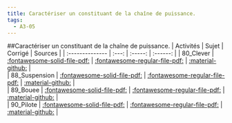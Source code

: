 ```yaml
---
title: Caractériser un constituant de la chaîne de puissance. 
tags:
  - A3-05
---
```

[comment]: <> (Généré automatiquement par make_all_activitess.py, creation_fichiers_activites)

##Caractériser un constituant de la chaîne de puissance. 
| Activités | Sujet | Corrigé | Sources  | 
| :-------------- | :---: | :-----: | :------: | 
| 80_Clever | [:fontawesome-solid-file-pdf:](https://github.com/xpessoles/ALL_PDF/blob/main/PDF/A3_05_80_Clever_Sujet.pdf) | [:fontawesome-regular-file-pdf:](https://github.com/xpessoles/ALL_PDF/blob/main/PDF/A3_05_80_Clever_Corrige.pdf) | [:material-github:](https://github.com/xpessoles/ExercicesCompetences/tree/main/A3_AnalyseFonctionnelleStructurelle/A3_05_ChainePuissance/80_Clever) |  
| 88_Suspension | [:fontawesome-solid-file-pdf:](https://github.com/xpessoles/ALL_PDF/blob/main/PDF/A3_05_88_Suspension_Sujet.pdf) | [:fontawesome-regular-file-pdf:](https://github.com/xpessoles/ALL_PDF/blob/main/PDF/A3_05_88_Suspension_Corrige.pdf) | [:material-github:](https://github.com/xpessoles/ExercicesCompetences/tree/main/A3_AnalyseFonctionnelleStructurelle/A3_05_ChainePuissance/88_Suspension) |  
| 89_Bouee | [:fontawesome-solid-file-pdf:](https://github.com/xpessoles/ALL_PDF/blob/main/PDF/A3_05_89_Bouee_Sujet.pdf) | [:fontawesome-regular-file-pdf:](https://github.com/xpessoles/ALL_PDF/blob/main/PDF/A3_05_89_Bouee_Corrige.pdf) | [:material-github:](https://github.com/xpessoles/ExercicesCompetences/tree/main/A3_AnalyseFonctionnelleStructurelle/A3_05_ChainePuissance/89_Bouee) |  
| 90_Pilote | [:fontawesome-solid-file-pdf:](https://github.com/xpessoles/ALL_PDF/blob/main/PDF/A3_05_90_Pilote_Sujet.pdf) | [:fontawesome-regular-file-pdf:](https://github.com/xpessoles/ALL_PDF/blob/main/PDF/A3_05_90_Pilote_Corrige.pdf) | [:material-github:](https://github.com/xpessoles/ExercicesCompetences/tree/main/A3_AnalyseFonctionnelleStructurelle/A3_05_ChainePuissance/90_Pilote) |  

